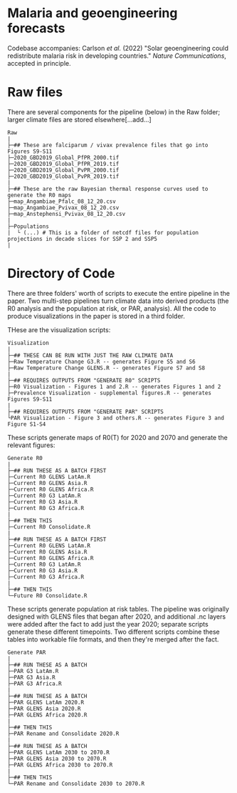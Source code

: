 # Malaria and geoengineering forecasts
Codebase accompanies: Carlson _et al._ (2022) "Solar geoengineering could redistribute malaria risk in developing countries." _Nature Communications_, accepted in principle.

# Raw files

There are several components for the pipeline (below) in the Raw folder; larger climate files are stored elsewhere[...add...] 

```
Raw
|
├─## These are falciparum / vivax prevalence files that go into Figures S9-S11
├─2020_GBD2019_Global_PfPR_2000.tif
├─2020_GBD2019_Global_PfPR_2019.tif
├─2020_GBD2019_Global_PvPR_2000.tif
├─2020_GBD2019_Global_PvPR_2019.tif
|
├─## These are the raw Bayesian thermal response curves used to generate the R0 maps 
├─map_Angambiae_Pfalc_08_12_20.csv
├─map_Angambiae_Pvivax_08_12_20.csv
├─map_Anstephensi_Pvivax_08_12_20.csv
|
├─Populations
|  └ (...) # This is a folder of netcdf files for population projections in decade slices for SSP 2 and SSP5
|

```

# Directory of Code

There are three folders' worth of scripts to execute the entire pipeline in the paper. Two multi-step pipelines turn climate data into derived products (the R0 analysis and the population at risk, or PAR, analysis). All the code to produce visualizations in the paper is stored in a third folder.

THese are the visualization scripts:

```
Visualization
|
├─## THESE CAN BE RUN WITH JUST THE RAW CLIMATE DATA
├─Raw Temperature Change G3.R -- generates Figure S5 and S6
├─Raw Temperature Change GLENS.R -- generates Figure S7 and S8
|
├─## REQUIRES OUTPUTS FROM "GENERATE R0" SCRIPTS
├─R0 Visualization - Figures 1 and 2.R -- generates Figures 1 and 2
├─Prevalence Visualization - supplemental figures.R -- generates Figures S9-S11
|
├─## REQUIRES OUTPUTS FROM "GENERATE PAR" SCRIPTS
└PAR Visualization - Figure 3 and others.R -- generates Figure 3 and Figure S1-S4
```

These scripts generate maps of R0(T) for 2020 and 2070 and generate the relevant figures:

```
Generate R0
|
├─## RUN THESE AS A BATCH FIRST
├─Current R0 GLENS LatAm.R
├─Current R0 GLENS Asia.R
├─Current R0 GLENS Africa.R
├─Current R0 G3 LatAm.R
├─Current R0 G3 Asia.R
├─Current R0 G3 Africa.R
|
├─## THEN THIS
├─Current R0 Consolidate.R
|
├─## RUN THESE AS A BATCH FIRST
├─Current R0 GLENS LatAm.R
├─Current R0 GLENS Asia.R
├─Current R0 GLENS Africa.R
├─Current R0 G3 LatAm.R
├─Current R0 G3 Asia.R
├─Current R0 G3 Africa.R
|
├─## THEN THIS
└─Future R0 Consolidate.R
```

These scripts generate population at risk tables. The pipeline was originally designed with GLENS files that began after 2020, and additional .nc layers were added after the fact to add just the year 2020; separate scripts generate these different timepoints. Two different scripts combine these tables into workable file formats, and then they're merged after the fact.

```
Generate PAR
|
├─## RUN THESE AS A BATCH 
├─PAR G3 LatAm.R 
├─PAR G3 Asia.R 
├─PAR G3 Africa.R 
|
├─## RUN THESE AS A BATCH 
├─PAR GLENS LatAm 2020.R 
├─PAR GLENS Asia 2020.R 
├─PAR GLENS Africa 2020.R 
|
├─## THEN THIS
├─PAR Rename and Consolidate 2020.R
|
├─## RUN THESE AS A BATCH
├─PAR GLENS LatAm 2030 to 2070.R 
├─PAR GLENS Asia 2030 to 2070.R 
├─PAR GLENS Africa 2030 to 2070.R 
|
├─## THEN THIS
└─PAR Rename and Consolidate 2030 to 2070.R
```
